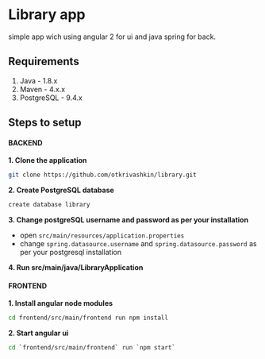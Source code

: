 # Library app
simple app wich using angular 2 for ui and java spring for back.

## Requirements
1. Java - 1.8.x
2. Maven - 4.x.x
3. PostgreSQL - 9.4.x
## Steps to setup
#### BACKEND
**1. Clone the application**
```bash
git clone https://github.com/otkrivashkin/library.git
```
**2. Create PostgreSQL database**
```bash
create database library
```
**3. Change postgreSQL username and password as per your installation**
+ open `src/main/resources/application.properties`
+ change `spring.datasource.username` and `spring.datasource.password`
as per your postgresql installation

**4. Run src/main/java/LibraryApplication**
#### FRONTEND
**1. Install angular node modules**
```bash
cd frontend/src/main/frontend run npm install
```
**2. Start angular ui**
```bash
cd `frontend/src/main/frontend` run `npm start`
```